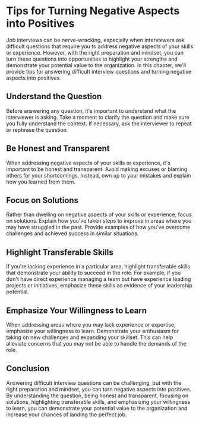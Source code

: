 Tips for Turning Negative Aspects into Positives
====================================================================================================

Job interviews can be nerve-wracking, especially when interviewers ask difficult questions that require you to address negative aspects of your skills or experience. However, with the right preparation and mindset, you can turn these questions into opportunities to highlight your strengths and demonstrate your potential value to the organization. In this chapter, we'll provide tips for answering difficult interview questions and turning negative aspects into positives.

Understand the Question
-----------------------

Before answering any question, it's important to understand what the interviewer is asking. Take a moment to clarify the question and make sure you fully understand the context. If necessary, ask the interviewer to repeat or rephrase the question.

Be Honest and Transparent
-------------------------

When addressing negative aspects of your skills or experience, it's important to be honest and transparent. Avoid making excuses or blaming others for your shortcomings. Instead, own up to your mistakes and explain how you learned from them.

Focus on Solutions
------------------

Rather than dwelling on negative aspects of your skills or experience, focus on solutions. Explain how you've taken steps to improve in areas where you may have struggled in the past. Provide examples of how you've overcome challenges and achieved success in similar situations.

Highlight Transferable Skills
-----------------------------

If you're lacking experience in a particular area, highlight transferable skills that demonstrate your ability to succeed in the role. For example, if you don't have direct experience managing a team but have experience leading projects or initiatives, emphasize these skills as evidence of your leadership potential.

Emphasize Your Willingness to Learn
-----------------------------------

When addressing areas where you may lack experience or expertise, emphasize your willingness to learn. Demonstrate your enthusiasm for taking on new challenges and expanding your skillset. This can help alleviate concerns that you may not be able to handle the demands of the role.

Conclusion
----------

Answering difficult interview questions can be challenging, but with the right preparation and mindset, you can turn negative aspects into positives. By understanding the question, being honest and transparent, focusing on solutions, highlighting transferable skills, and emphasizing your willingness to learn, you can demonstrate your potential value to the organization and increase your chances of landing the perfect job.
